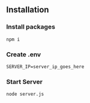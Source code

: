 ## Installation
### Install packages
```
npm i
```
### Create .env
```
SERVER_IP=server_ip_goes_here
```
### Start Server
```
node server.js
```

